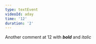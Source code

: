 ```yaml
---
type: textEvent
videoId: aday
time: '12'
duration: '2'
---
```


Another comment at 12 with ***_bold_*** and *italic*